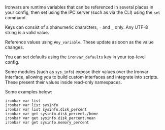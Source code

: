Ironvars are runtime variables that can be referenced in several places in your config, 
then set using the IPC server (such as via the CLI) using the `set` command.

Keys can consist of alphanumeric characters, `-` and `_` only.
Any UTF-8 string is a valid value.

Reference values using `#my_variable`. These update as soon as the value changes.

You can set defaults using the `ironvar_defaults` key in your top-level config.

Some modules (such as `sys_info`) expose their values over the Ironvar interface,
allowing you to build custom interfaces and integrate into scripts.
These present their values inside read-only namespaces.

Some examples below:

```shell
ironbar var list
ironbar var list sysinfo
ironbar var list sysinfo.disk_percent
ironbar var get sysinfo.disk_percent./home
ironbar var get sysinfo.disk_percent.mean
ironbar var get sysinfo.memory_percent 
```